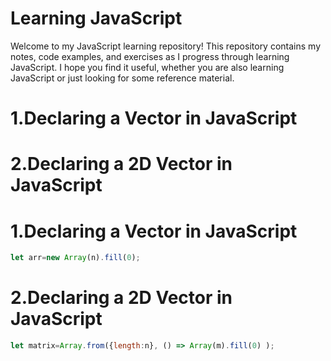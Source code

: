 # Learning JavaScript

Welcome to my JavaScript learning repository! This repository contains my notes, code examples, and exercises as I progress through learning JavaScript. I hope you find it useful, whether you are also learning JavaScript or just looking for some reference material.


# 1.Declaring a Vector in JavaScript
# 2.Declaring a 2D Vector in JavaScript


# 1.Declaring a Vector in JavaScript
```javascript
let arr=new Array(n).fill(0);
```
# 2.Declaring a 2D Vector in JavaScript
```javascript
let matrix=Array.from({length:n}, () => Array(m).fill(0) );
```

